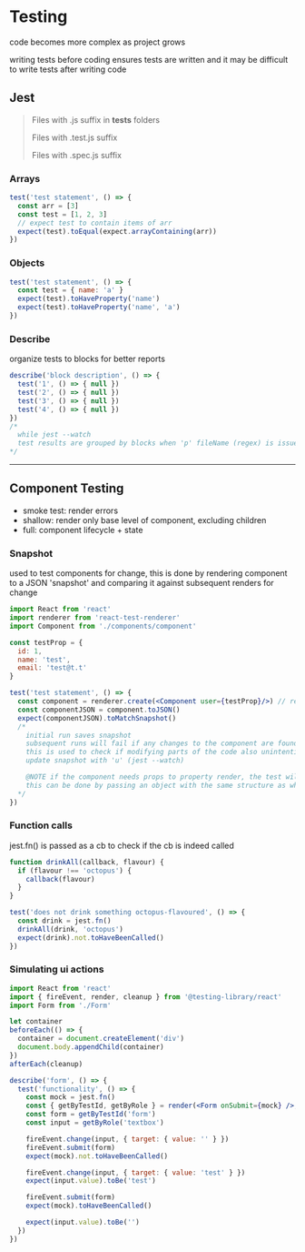 # Testing

code becomes more complex as project grows

writing tests before coding ensures tests are written and it may be difficult to write tests after writing code

## Jest

>Files with .js suffix in __tests__ folders
>
>Files with .test.js suffix
>
>Files with .spec.js suffix

### Arrays

```js
test('test statement', () => {
  const arr = [3]
  const test = [1, 2, 3]
  // expect test to contain items of arr
  expect(test).toEqual(expect.arrayContaining(arr))
})
```

### Objects

```js
test('test statement', () => {
  const test = { name: 'a' }
  expect(test).toHaveProperty('name')
  expect(test).toHaveProperty('name', 'a')
})
```

### Describe

organize tests to blocks for better reports

```js
describe('block description', () => {
  test('1', () => { null })
  test('2', () => { null })
  test('3', () => { null })
  test('4', () => { null })
})
/*
  while jest --watch
  test results are grouped by blocks when 'p' fileName (regex) is issued
*/
```

---

## Component Testing

* smoke test: render errors
* shallow: render only base level of component, excluding children
* full: component lifecycle + state

### Snapshot

used to test components for change, this is done by rendering component to a JSON 'snapshot' and comparing it against subsequent renders for change

```jsx
import React from 'react'
import renderer from 'react-test-renderer'
import Component from './components/component'

const testProp = {
  id: 1,
  name: 'test',
  email: 'test@t.t'
}

test('test statement', () => {
  const component = renderer.create(<Component user={testProp}/>) // render component
  const componentJSON = component.toJSON()
  expect(componentJSON).toMatchSnapshot()
  /*
    initial run saves snapshot
    subsequent runs will fail if any changes to the component are found when compared to snapshot
    this is used to check if modifying parts of the code also unintentionally changes parts of component
    update snapshot with 'u' (jest --watch)

    @NOTE if the component needs props to property render, the test will also need props to pass
    this can be done by passing an object with the same structure as what is passed as props to the component
  */
})

```

### Function calls

jest.fn() is passed as a cb to check if the cb is indeed called

```jsx
function drinkAll(callback, flavour) {
  if (flavour !== 'octopus') {
    callback(flavour)
  }
}

test('does not drink something octopus-flavoured', () => {
  const drink = jest.fn()
  drinkAll(drink, 'octopus')
  expect(drink).not.toHaveBeenCalled()
})
```

### Simulating ui actions

```jsx
import React from 'react'
import { fireEvent, render, cleanup } from '@testing-library/react'
import Form from './Form'

let container
beforeEach(() => {
  container = document.createElement('div')
  document.body.appendChild(container)
})
afterEach(cleanup)

describe('form', () => {
  test('functionality', () => {
    const mock = jest.fn()
    const { getByTestId, getByRole } = render(<Form onSubmit={mock} />, container)
    const form = getByTestId('form')
    const input = getByRole('textbox')

    fireEvent.change(input, { target: { value: '' } })
    fireEvent.submit(form)
    expect(mock).not.toHaveBeenCalled()

    fireEvent.change(input, { target: { value: 'test' } })
    expect(input.value).toBe('test')

    fireEvent.submit(form)
    expect(mock).toHaveBeenCalled()

    expect(input.value).toBe('')
  })
})
```
